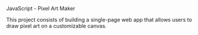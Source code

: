 JavaScript - Pixel Art Maker

This project consists of building a single-page web app that allows users to draw pixel art on a customizable canvas.
